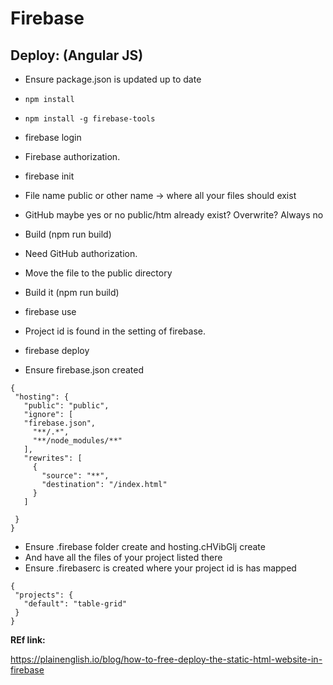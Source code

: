 # Firebase

## Deploy: (Angular JS)

- Ensure package.json is updated up to date
- ```npm install```
- ```npm install -g firebase-tools```
- firebase login
- Firebase authorization.
- firebase init
- File name public or other name -> where all your files should exist 
- GitHub maybe yes or no
public/htm already exist? Overwrite? Always no

- Build (npm run build)
- Need GitHub authorization.
- Move the file to the public directory

- Build it (npm run build)
- firebase use <project-id>
- Project id is found in the setting of firebase.
- firebase deploy
- Ensure firebase.json created

```
{
 "hosting": {
   "public": "public",
   "ignore": [
   "firebase.json",
     "**/.*",
     "**/node_modules/**"
   ],
   "rewrites": [
     {
       "source": "**",
       "destination": "/index.html"
     }
   ]
  
 }
}
```

- Ensure .firebase folder create and hosting.cHVibGlj create
- And have all the files of your project listed there
- Ensure .firebaserc is created where your project id is has mapped

  
```
{
 "projects": {
   "default": "table-grid"
 }
}
```


**REf link:**

https://plainenglish.io/blog/how-to-free-deploy-the-static-html-website-in-firebase



